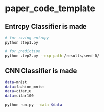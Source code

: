 # paper_code_template

## Entropy Classifier is made

```bash 
# for saving entropy 
python step1.py

# for prediction
python step2.py --exp-path /results/seed-0/

```


## CNN Classifier is made 


```bash
data=mnist
data=fashion_mnist
data=cifar10
data=cifar100

python run.py --data $data

```